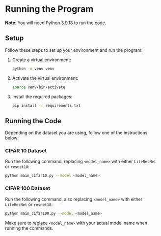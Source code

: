 # Running the Program

**Note**: You will need Python 3.9.18 to run the code.

## Setup

Follow these steps to set up your environment and run the program:

1. Create a virtual environment:
   ```bash
   python -m venv venv
   ```
2. Activate the virtual environment:
   ```bash
   source venv/bin/activate
   ```
3. Install the required packages:
   ```bash
   pip install -r requirements.txt
   ```

## Running the Code

Depending on the dataset you are using, follow one of the instructions below:

### CIFAR 10 Dataset

Run the following command, replacing `<model_name>` with either `LiteResNet` or `resnet18`:

```bash
python main_cifar10.py --model <model_name>
```

### CIFAR 100 Dataset

Run the following command, also replacing `<model_name>` with either `LiteResNet` or `resnet18`:

```bash
python main_cifar100.py --model <model_name>
```

Make sure to replace `<model_name>` with your actual model name when running the commands.
